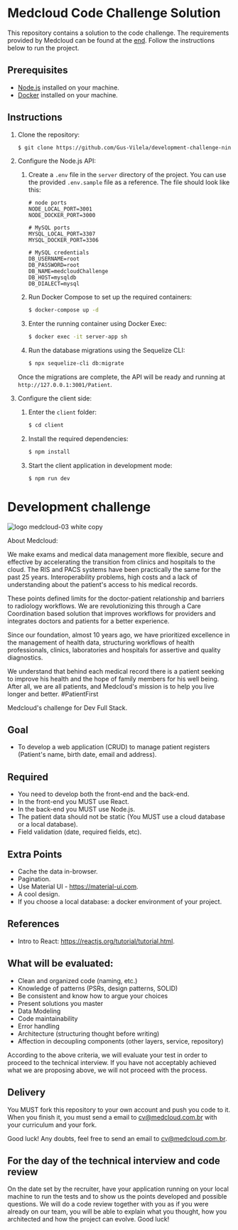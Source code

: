 # Medcloud Code Challenge Solution

This repository contains a solution to the code challenge. The requirements provided by Medcloud can be found at the [end](#development-challenge). Follow the instructions below to run the project.

## Prerequisites
- [Node.js](https://nodejs.org) installed on your machine.
- [Docker](https://www.docker.com/) installed on your machine.

## Instructions

1. Clone the repository:
   ```bash
   $ git clone https://github.com/Gus-Vilela/development-challenge-nine
   ```

2. Configure the Node.js API:
   1. Create a `.env` file in the `server` directory of the project. You can use the provided `.env.sample` file as a reference. The file should look like this:

      ```
      # node ports
      NODE_LOCAL_PORT=3001
      NODE_DOCKER_PORT=3000

      # MySQL ports
      MYSQL_LOCAL_PORT=3307
      MYSQL_DOCKER_PORT=3306

      # MySQL credentials
      DB_USERNAME=root
      DB_PASSWORD=root
      DB_NAME=medcloudChallenge
      DB_HOST=mysqldb
      DB_DIALECT=mysql
      ```

   2. Run Docker Compose to set up the required containers:
      ```bash
      $ docker-compose up -d
      ```

   3. Enter the running container using Docker Exec:
      ```bash
      $ docker exec -it server-app sh
      ```

   4. Run the database migrations using the Sequelize CLI:
      ```bash
      $ npx sequelize-cli db:migrate
      ```

   Once the migrations are complete, the API will be ready and running at `http://127.0.0.1:3001/Patient`.

3. Configure the client side:
   1. Enter the `client` folder:
      ```bash
      $ cd client
      ```

    2. Install the required dependencies:
       ```bash
       $ npm install
       ```

    3. Start the client application in development mode:
       ```bash
       $ npm run dev
       ```
# Development challenge

![logo medcloud-03 white copy](https://user-images.githubusercontent.com/46347123/158176045-de9fefb0-35e2-4515-83ff-c132608aa870.png)

About Medcloud:

We make exams and medical data management more flexible, secure and effective by accelerating the transition from clinics and hospitals to the cloud.
The RIS and PACS systems have been practically the same for the past 25 years. Interoperability problems, high costs and a lack of understanding about the patient's access to his medical records.

These points defined limits for the doctor-patient relationship and barriers to radiology workflows. We are revolutionizing this through a Care Coordination based solution that improves workflows for providers and integrates doctors and patients for a better experience.

Since our foundation, almost 10 years ago, we have prioritized excellence in the management of health data, structuring workflows of health professionals, clinics, laboratories and hospitals for assertive and quality diagnostics.

We understand that behind each medical record there is a patient seeking to improve his health and the hope of family members for his well being. After all, we are all patients, and Medcloud's mission is to help you live longer and better. #PatientFirst

Medcloud's challenge for Dev Full Stack.

## Goal

- To develop a web application (CRUD) to manage patient registers (Patient's name, birth date, email and address).

## Required

- You need to develop both the front-end and the back-end.
- In the front-end you MUST use React.
- In the back-end you MUST use Node.js.
- The patient data should not be static  (You MUST use a cloud database or a local database).
- Field validation (date, required fields, etc).

## Extra Points

- Cache the data in-browser.
- Pagination.
- Use Material UI - https://material-ui.com.
- A cool design.
- If you choose a local database: a docker environment of your project.

## References

- Intro to React: https://reactjs.org/tutorial/tutorial.html.

## What will be evaluated:

- Clean and organized code (naming, etc.)
- Knowledge of patterns (PSRs, design patterns, SOLID)
- Be consistent and know how to argue your choices
- Present solutions you master
- Data Modeling
- Code maintainability
- Error handling
- Architecture (structuring thought before writing)
- Affection in decoupling components (other layers, service, repository)

According to the above criteria, we will evaluate your test in order to proceed to the technical interview. If you have not acceptably achieved what we are proposing above, we will not proceed with the process.

## Delivery

You MUST fork this repository to your own account and push you code to it. 
When you finish it, you must send a email to cv@medcloud.com.br with your curriculum and your fork.

Good luck! Any doubts, feel free to send an email to cv@medcloud.com.br.

## For the day of the technical interview and code review

On the date set by the recruiter, have your application running on your local machine to run the tests and to show us the points developed and possible questions. We will do a code review together with you as if you were already on our team, you will be able to explain what you thought, how you architected and how the project can evolve. Good luck!
